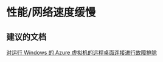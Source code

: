<properties
    pageTitle="performance/slow network"
    description="性能/网络速度缓慢"
    service="microsoft.compute"
    resource="virtualmachines"
    authors="aashu"
    displayOrder=""
    selfHelpType="generic"
    supportTopicIds="32511157"
    resourceTags="windowsSQL"
    productPesIds="14745"
    cloudEnvironments="public"
/>


# 性能/网络速度缓慢

## **建议的文档**
[对运行 Windows 的 Azure 虚拟机的远程桌面连接进行故障排除](https://docs.azure.cn/zh-cn/virtual-machines/windows/troubleshoot-rdp-connection/)



<!--HONumber=Jul16_HO4-->



